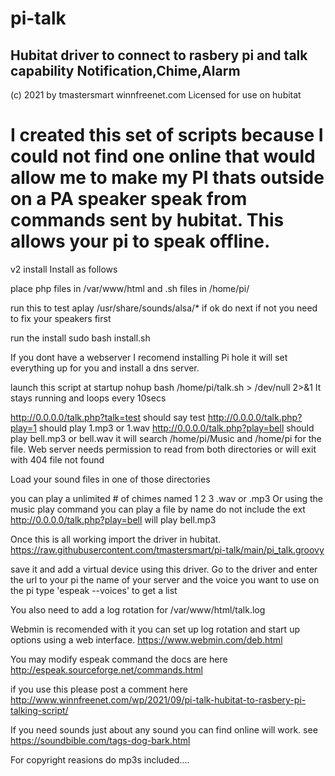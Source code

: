# pi-talk
Hubitat driver to connect to rasbery pi and talk capability Notification,Chime,Alarm
----------------------------------------------------------------------------------------
(c) 2021 by tmastersmart winnfreenet.com
Licensed for use on hubitat


I created this set of scripts because I could not find one online that would allow
me to make my PI thats outside on a PA speaker speak from commands sent by hubitat.
This allows your pi to speak offline. 
=========================================================================================


v2 install 
Install as follows

place php files in /var/www/html
and .sh files in /home/pi/

run this to test
aplay /usr/share/sounds/alsa/*
if ok do next if not you need to fix your speakers first

run the install 
sudo bash install.sh

If you dont have a webserver I recomend installing Pi hole it will set everything up for you and install a dns server.

launch this script at startup
nohup bash /home/pi/talk.sh > /dev/null 2>&1 
It stays running and loops every 10secs


http://0.0.0.0/talk.php?talk=test should say test
http://0.0.0.0/talk.php?play=1 should play 1.mp3 or 1.wav 
http://0.0.0.0/talk.php?play=bell should play bell.mp3 or bell.wav
it will search /home/pi/Music and /home/pi for the file.
Web server needs permission to read from both directories or will
exit with 404 file not found

Load your sound files in one of those directories

you can play a unlimited # of chimes named 1 2 3 .wav or .mp3
Or using the music play command you can play a file by name do not include
the ext  http://0.0.0.0/talk.php?play=bell will play bell.mp3 


Once this is all working import the driver in hubitat.
https://raw.githubusercontent.com/tmastersmart/pi-talk/main/pi_talk.groovy

save it and add a virtual device using this driver.
Go to the driver and enter the url to your pi the name of your server and the voice you want to use
on the pi type 'espeak --voices' to get a list


You also need to add a log rotation for /var/www/html/talk.log

Webmin is recomended with it you can set up log rotation and start up options using a web interface. 
https://www.webmin.com/deb.html

You may modify espeak command the docs are here
http://espeak.sourceforge.net/commands.html


if you use this please post a comment here
http://www.winnfreenet.com/wp/2021/09/pi-talk-hubitat-to-rasbery-pi-talking-script/



If you need sounds just about any sound you can find online will work.
see   https://soundbible.com/tags-dog-bark.html  

For copyright reasions do mp3s included....


